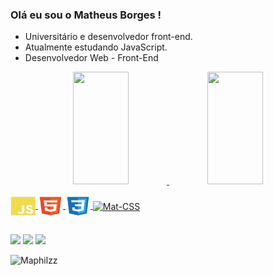 ### Olá eu sou o Matheus Borges !


- Universitário e desenvolvedor front-end.
- Atualmente estudando JavaScript.
- Desenvolvedor Web - Front-End 


<div align="center">
  <a href="https://github.com/Maphilzz">
  <img height="180em" width="42%" src="https://github-readme-stats.vercel.app/api?username=Maphilzz&show_icons=true&theme=dark&include_all_commits=true&count_private=true"/>
  <img height="180em" width="42%" src="https://github-readme-stats.vercel.app/api/top-langs/?username=Maphilzz&layout=compact&langs_count=7&theme=dark"/>
</div>


<div style="display: inline_block"><br>
  <img align="center" alt="Mat-Js" height="30" width="40" src="https://raw.githubusercontent.com/devicons/devicon/master/icons/javascript/javascript-plain.svg">
  <img align="center" alt="Mat-HTML" height="30" width="40" src="https://raw.githubusercontent.com/devicons/devicon/master/icons/html5/html5-original.svg">
  <img align="center" alt="Mat-CSS" height="30" width="40" src="https://raw.githubusercontent.com/devicons/devicon/master/icons/css3/css3-original.svg">
  <img align="center" alt="Mat-CSS" height="30" width="40" src="https://cdn.jsdelivr.net/gh/devicons/devicon/icons/cplusplus/cplusplus-original.svg" />
 
</div>

##
<div> 
  <a href="https://www.instagram.com/matheusborges_sb/" target="_blank"><img src="https://img.shields.io/badge/-Instagram-%23E4405F?style=for-the-badge&logo=instagram&logoColor=white" target="_blank"></a>
 <a href="https://discord.com/users/Matheuzin#1554" target="_blank"><img src="https://img.shields.io/badge/Discord-7289DA?style=for-the-badge&logo=discord&logoColor=white" target="_blank"></a> 
  <a href="https://www.linkedin.com/in/matheus-de-souza-borges-960673249/" target="_blank"><img src="https://img.shields.io/badge/-LinkedIn-%230077B5?style=for-the-badge&logo=linkedin&logoColor=white" target="_blank"></a> 



</div>

</div>
<div align="left"> 
  <p> <img src="https://komarev.com/ghpvc/?username=Maphilzz&label=Profile%20views&color=0e75b6&style=flat" alt="Maphilzz"/> </p>
</div>

